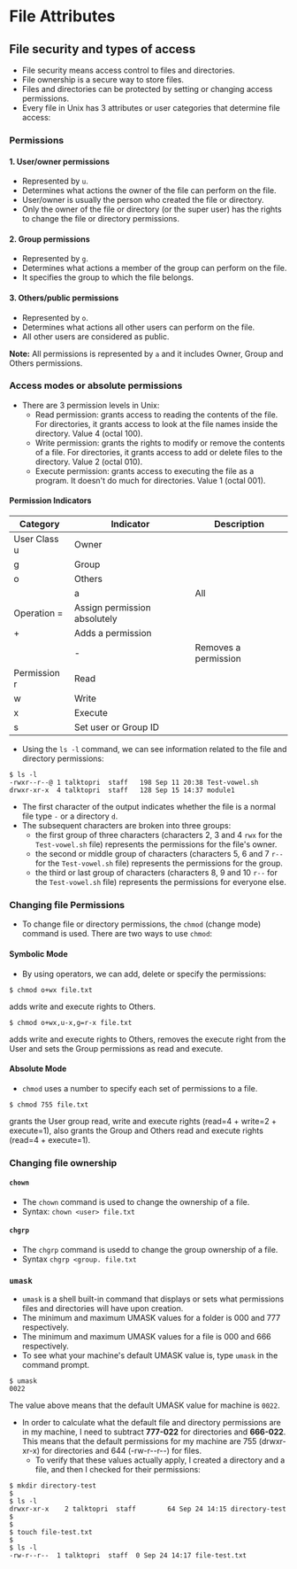 # File Attributes

## File security and types of access

- File security means access control to files and directories.
- File ownership is a secure way to store files.
- Files and directories can be protected by setting or changing access permissions.
- Every file in Unix has 3 attributes or user categories that determine file access:

### Permissions

#### 1. User/owner permissions

- Represented by `u`.
- Determines what actions the owner of the file can perform on the file.
- User/owner is usually the person who created the file or directory.
- Only the owner of the file or directory (or the super user) has the rights to change the file or directory permissions.

#### 2. Group permissions

- Represented by `g`.
- Determines what actions a member of the group can perform on the file.
- It specifies the group to which the file belongs.

#### 3. Others/public permissions

- Represented by `o`.
- Determines what actions all other users can perform on the file.
- All other users are considered as public.

**Note:** All permissions is represented by `a` and it includes Owner, Group and Others permissions.


### Access modes or absolute permissions

- There are 3 permission levels in Unix:
  - Read permission: grants access to reading the contents of the file. For directories, it grants access to look at the file names inside the directory. Value 4 (octal 100).
  - Write permission: grants the rights to modify or remove the contents of a file. For directories, it grants access to add or delete files to the directory. Value 2 (octal 010).
  - Execute permission: grants access to executing the file as a program. It doesn't do much for directories. Value 1 (octal 001).

#### Permission Indicators

Category | Indicator | Description
-------- | --------- | -----------
User Class    u | Owner
              g | Group
              o | Others
            | a | All
Operation     = | Assign permission absolutely
              + | Adds a permission
             | - | Removes a permission
Permission   r | Read
             w | Write
             x | Execute
             s | Set user or Group ID

- Using the `ls -l` command, we can see information related to the file and directory permissions:

```
$ ls -l
-rwxr--r--@ 1 talktopri  staff   198 Sep 11 20:38 Test-vowel.sh
drwxr-xr-x  4 talktopri  staff   128 Sep 15 14:37 module1
```      

- The first character of the output indicates whether the file is a normal file type `-` or a directory `d`.
- The subsequent characters are broken into three groups:
  - the first group of three characters (characters 2, 3 and 4 `rwx` for the `Test-vowel.sh` file) represents the permissions for the file's owner.
  - the second or middle group of characters (characters 5, 6 and 7 `r--` for the `Test-vowel.sh` file) represents the permissions for the group.
  - the third or last group of characters (characters 8, 9 and 10 `r--` for the `Test-vowel.sh` file) represents the permissions for everyone else.

### Changing file Permissions

- To change file or directory permissions, the `chmod` (change mode) command is  used. There are two ways to use `chmod`:

#### Symbolic Mode

- By using operators, we can add, delete or specify the permissions:

```
$ chmod o+wx file.txt
```

adds write and execute rights to Others.

```
$ chmod o+wx,u-x,g=r-x file.txt
```

adds write and execute rights to Others, removes the execute right from the User and sets the Group permissions as read and execute.

#### Absolute Mode

- `chmod` uses a number to specify each set of permissions to a file.

```
$ chmod 755 file.txt
```

grants the User group read, write and execute rights (read=4 + write=2 + execute=1), also grants the Group and Others read and execute rights (read=4 + execute=1).

### Changing file ownership

#### `chown`

- The `chown` command is used to change the ownership of a file.
- Syntax: `chown <user> file.txt`

#### `chgrp`

- The `chgrp` command is usedd to change the group ownership of a file.
- Syntax `chgrp <group. file.txt`

### `umask`

- `umask` is a shell built-in command that displays or sets what permissions files and directories will have upon creation.
- The minimum and maximum UMASK values for a folder is 000 and 777 respectively.
- The minimum and maximum UMASK values for a file is 000 and 666 respectively.
- To see what your machine's default UMASK value is, type `umask` in the command prompt.

```
$ umask
0022
```

The value above means that the default UMASK value for machine is `0022`.

- In order to calculate what the default file and directory permissions are in my machine, I need to subtract **777-022** for directories and **666-022**. This means that the default permissions for my machine are 755 (drwxr-xr-x) for directories and 644 (-rw-r--r--) for files.
  - To verify that these values actually apply, I created a directory and a file, and then I checked for their permissions:

```
$ mkdir directory-test
$
$ ls -l
drwxr-xr-x    2 talktopri  staff        64 Sep 24 14:15 directory-test  
$
$
$ touch file-test.txt
$
$ ls -l
-rw-r--r--  1 talktopri  staff  0 Sep 24 14:17 file-test.txt
```
